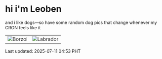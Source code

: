 # hi i'm Leoben

and i like dogs—so have some random dog pics that change whenever my CRON feels like it

|  |  |
|--------|----------|
| ![Borzoi](https://random-dog-vercel.vercel.app/api/random-borzoi?v=1752180822) | ![Labrador](https://random-dog-vercel.vercel.app/api/random-labrador?v=1752180822) |

Last updated: 2025-07-11 04:53 PHT
